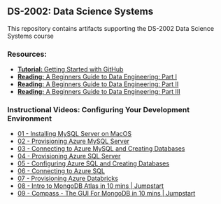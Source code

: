 ## DS-2002: Data Science Systems
This repository contains artifacts supporting the DS-2002 Data Science Systems course

### Resources:
- <a href="https://docs.github.com/en/get-started/quickstart/hello-world"><b>Tutorial: </b>Getting Started with GitHub</a>
- <a href="https://github.com/JTupitza-UVA/DS-2002/blob/main/Beginners-Guide-to-Data-Engineering-I.pdf">**Reading:** A Beginners Guide to Data Engineering: Part I</a>
- <a href="https://github.com/JTupitza-UVA/DS-2002/blob/main/Beginners-Guide-to-Data-Engineering-II.pdf">**Reading:** A Beginners Guide to Data Engineering: Part II</a>
- <a href="https://github.com/JTupitza-UVA/DS-2002/blob/main/Beginners-Guide-to-Data-Engineering-III.pdf">**Reading:** A Beginners Guide to Data Engineering: Part III</a>

### Instructional Videos: Configuring Your Development Environment
- <a href="https://youtu.be/s-1lppthRV0">01 - Installing MySQL Server on MacOS</a>
- <a href="https://youtu.be/5tHEbMUgjUE">02 - Provisioning Azure MySQL Server</a>
- <a href="https://youtu.be/lpFoakAboik">03 - Connecting to Azure MySQL and Creating Databases</a>
- <a href="https://youtu.be/vg7j3yWjBiw">04 - Provisioning Azure SQL Server</a>
- <a href="https://youtu.be/krjoLZmab4I">05 - Configuring Azure SQL and Creating Databases</a>
- <a href="https://youtu.be/egEw--odiqs">06 - Connecting to Azure SQL</a>
- <a href="https://youtu.be/IML1d9WhkFw">07 - Provisioning Azure Databricks</a>
- <a href="https://www.youtube.com/watch?v=xrc7dIO_tXk&list=PL31nix9tC4CWM68-V23Puu793xD7yHdSr&index=7">08 - Intro to MongoDB Atlas in 10 mins | Jumpstart</a>
- <a href="https://www.youtube.com/watch?v=YBOiX8DwinE&list=PL31nix9tC4CWM68-V23Puu793xD7yHdSr&index=8&t=2s">09 - Compass - The GUI For MongoDB in 10 mins | Jumpstart</a>
